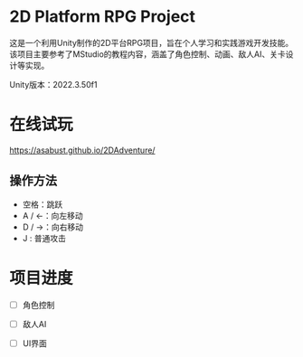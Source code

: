 # 2D Platform RPG Project
这是一个利用Unity制作的2D平台RPG项目，旨在个人学习和实践游戏开发技能。该项目主要参考了MStudio的教程内容，涵盖了角色控制、动画、敌人AI、关卡设计等实现。

Unity版本：2022.3.50f1

# 在线试玩

https://asabust.github.io/2DAdventure/

## 操作方法
- 空格：跳跃
- A / ←：向左移动
- D / →：向右移动
- J : 普通攻击


# 项目进度
- [ ] 角色控制
- [ ] 敌人AI
- [ ] UI界面

